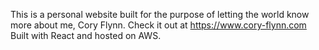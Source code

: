 This is a personal website built for the purpose of letting the world know more about me, Cory Flynn.
Check it out at https://www.cory-flynn.com
Built with React and hosted on AWS.
